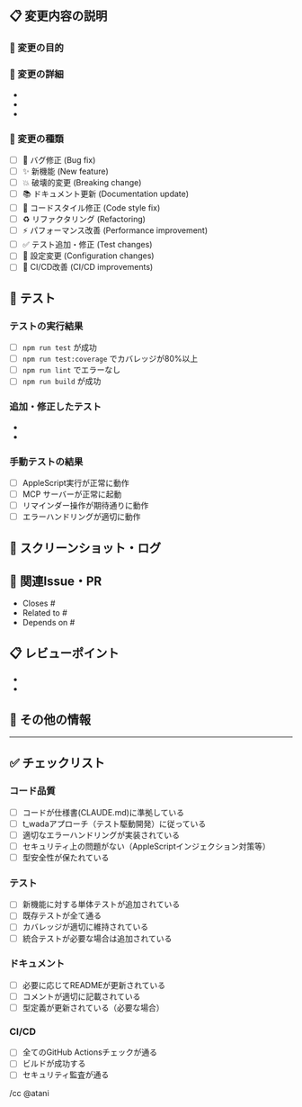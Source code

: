 ## 📋 変更内容の説明

### 🎯 変更の目的
<!-- なぜこの変更が必要なのかを説明してください -->

### 🔧 変更の詳細
<!-- 実装した機能や修正した内容を具体的に説明してください -->
- 
- 
- 

### 📝 変更の種類
<!-- 該当するものにチェックを入れてください -->
- [ ] 🐛 バグ修正 (Bug fix)
- [ ] ✨ 新機能 (New feature)
- [ ] 💥 破壊的変更 (Breaking change)
- [ ] 📚 ドキュメント更新 (Documentation update)
- [ ] 🎨 コードスタイル修正 (Code style fix)
- [ ] ♻️ リファクタリング (Refactoring)
- [ ] ⚡ パフォーマンス改善 (Performance improvement)
- [ ] ✅ テスト追加・修正 (Test changes)
- [ ] 🔧 設定変更 (Configuration changes)
- [ ] 🚀 CI/CD改善 (CI/CD improvements)

## 🧪 テスト

### テストの実行結果
<!-- 以下のコマンドを実行し、結果を確認してください -->
- [ ] `npm run test` が成功
- [ ] `npm run test:coverage` でカバレッジが80%以上
- [ ] `npm run lint` でエラーなし
- [ ] `npm run build` が成功

### 追加・修正したテスト
<!-- 新しく追加したテストや修正したテストについて説明してください -->
- 
- 

### 手動テストの結果
<!-- 手動でテストした内容があれば記載してください -->
- [ ] AppleScript実行が正常に動作
- [ ] MCP サーバーが正常に起動
- [ ] リマインダー操作が期待通りに動作
- [ ] エラーハンドリングが適切に動作

## 📸 スクリーンショット・ログ
<!-- 必要に応じて、動作確認のスクリーンショットやログを添付してください -->

## 🔗 関連Issue・PR
<!-- 関連するIssueやPRがあれば記載してください -->
- Closes #
- Related to #
- Depends on #

## 📋 レビューポイント
<!-- レビュアーに特に注目してほしい点があれば記載してください -->
- 
- 

## 📝 その他の情報
<!-- その他、レビュアーが知っておくべき情報があれば記載してください -->

---

## ✅ チェックリスト
<!-- マージ前に以下の項目を確認してください -->

### コード品質
- [ ] コードが仕様書(CLAUDE.md)に準拠している
- [ ] t_wadaアプローチ（テスト駆動開発）に従っている
- [ ] 適切なエラーハンドリングが実装されている
- [ ] セキュリティ上の問題がない（AppleScriptインジェクション対策等）
- [ ] 型安全性が保たれている

### テスト
- [ ] 新機能に対する単体テストが追加されている
- [ ] 既存テストが全て通る
- [ ] カバレッジが適切に維持されている
- [ ] 統合テストが必要な場合は追加されている

### ドキュメント
- [ ] 必要に応じてREADMEが更新されている
- [ ] コメントが適切に記載されている
- [ ] 型定義が更新されている（必要な場合）

### CI/CD
- [ ] 全てのGitHub Actionsチェックが通る
- [ ] ビルドが成功する
- [ ] セキュリティ監査が通る

/cc @atani